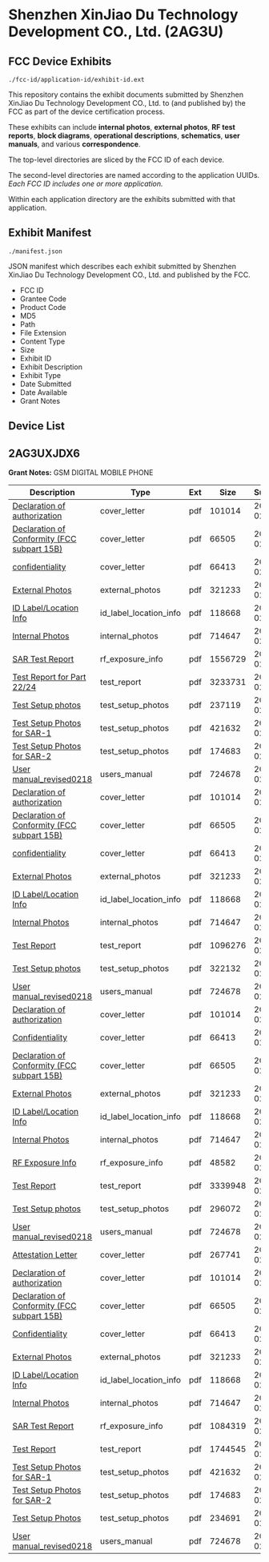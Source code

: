# Shenzhen XinJiao Du Technology Development CO., Ltd. (2AG3U)
## FCC Device Exhibits

```
./fcc-id/application-id/exhibit-id.ext
```

This repository contains the exhibit documents submitted by Shenzhen XinJiao Du Technology Development CO., Ltd. to (and published by) the FCC as part of the device certification process.

These exhibits can include **internal photos**, **external photos**, **RF test reports**, **block diagrams**, **operational descriptions**, **schematics**, **user manuals**, and various **correspondence**.

The top-level directories are sliced by the FCC ID of each device.

The second-level directories are named according to the application UUIDs. *Each FCC ID includes one or more application.*

Within each application directory are the exhibits submitted with that application. 

## Exhibit Manifest

```
./manifest.json
```

JSON manifest which describes each exhibit submitted by Shenzhen XinJiao Du Technology Development CO., Ltd. and published by the FCC.

- FCC ID
- Grantee Code
- Product Code
- MD5
- Path
- File Extension
- Content Type
- Size
- Exhibit ID
- Exhibit Description
- Exhibit Type
- Date Submitted
- Date Available
- Grant Notes

## Device List
## 2AG3UXJDX6
**Grant Notes:** GSM DIGITAL MOBILE PHONE

| Description | Type | Ext | Size | Submitted | Available |
| ----------- | ---- | --- | ---- | --------- | --------- |
| [Declaration of authorization](2AG3UXJDX6/e06b1f06f26f58e61f82f3f1ce25f243/2905217.pdf) | cover_letter | pdf | 101014 | 2016-02-18 | 2016-02-24 |
| [Declaration of Conformity (FCC subpart 15B)](2AG3UXJDX6/e06b1f06f26f58e61f82f3f1ce25f243/2905214.pdf) | cover_letter | pdf | 66505 | 2016-02-18 | 2016-02-24 |
| [confidentiality](2AG3UXJDX6/e06b1f06f26f58e61f82f3f1ce25f243/2905215.pdf) | cover_letter | pdf | 66413 | 2016-02-18 | 2016-02-24 |
| [External Photos](2AG3UXJDX6/e06b1f06f26f58e61f82f3f1ce25f243/2905207.pdf) | external_photos | pdf | 321233 | 2016-02-18 | 2016-02-24 |
| [ID Label/Location Info](2AG3UXJDX6/e06b1f06f26f58e61f82f3f1ce25f243/2905206.pdf) | id_label_location_info | pdf | 118668 | 2016-02-18 | 2016-02-24 |
| [Internal Photos](2AG3UXJDX6/e06b1f06f26f58e61f82f3f1ce25f243/2905204.pdf) | internal_photos | pdf | 714647 | 2016-02-18 | 2016-02-24 |
| [SAR Test Report](2AG3UXJDX6/e06b1f06f26f58e61f82f3f1ce25f243/2905295.pdf) | rf_exposure_info | pdf | 1556729 | 2016-02-18 | 2016-02-24 |
| [Test Report for Part 22/24](2AG3UXJDX6/e06b1f06f26f58e61f82f3f1ce25f243/2905294.pdf) | test_report | pdf | 3233731 | 2016-02-18 | 2016-02-24 |
| [Test Setup photos](2AG3UXJDX6/e06b1f06f26f58e61f82f3f1ce25f243/2905291.pdf) | test_setup_photos | pdf | 237119 | 2016-02-18 | 2016-02-24 |
| [Test Setup Photos for SAR-1](2AG3UXJDX6/e06b1f06f26f58e61f82f3f1ce25f243/2905283.pdf) | test_setup_photos | pdf | 421632 | 2016-02-18 | 2016-02-24 |
| [Test Setup Photos for SAR-2](2AG3UXJDX6/e06b1f06f26f58e61f82f3f1ce25f243/2905284.pdf) | test_setup_photos | pdf | 174683 | 2016-02-18 | 2016-02-24 |
| [User manual_revised0218](2AG3UXJDX6/e06b1f06f26f58e61f82f3f1ce25f243/2905279.pdf) | users_manual | pdf | 724678 | 2016-02-18 | 2016-02-24 |
| [Declaration of authorization](2AG3UXJDX6/c98bbe58caf86c28dd1fad0cc3b17889/2905217.pdf) | cover_letter | pdf | 101014 | 2016-02-18 | 2016-02-24 |
| [Declaration of Conformity (FCC subpart 15B)](2AG3UXJDX6/c98bbe58caf86c28dd1fad0cc3b17889/2905214.pdf) | cover_letter | pdf | 66505 | 2016-02-18 | 2016-02-24 |
| [confidentiality](2AG3UXJDX6/c98bbe58caf86c28dd1fad0cc3b17889/2905215.pdf) | cover_letter | pdf | 66413 | 2016-02-18 | 2016-02-24 |
| [External Photos](2AG3UXJDX6/c98bbe58caf86c28dd1fad0cc3b17889/2905207.pdf) | external_photos | pdf | 321233 | 2016-02-18 | 2016-02-24 |
| [ID Label/Location Info](2AG3UXJDX6/c98bbe58caf86c28dd1fad0cc3b17889/2905206.pdf) | id_label_location_info | pdf | 118668 | 2016-02-18 | 2016-02-24 |
| [Internal Photos](2AG3UXJDX6/c98bbe58caf86c28dd1fad0cc3b17889/2905204.pdf) | internal_photos | pdf | 714647 | 2016-02-18 | 2016-02-24 |
| [Test Report](2AG3UXJDX6/c98bbe58caf86c28dd1fad0cc3b17889/2905216.pdf) | test_report | pdf | 1096276 | 2016-02-18 | 2016-02-24 |
| [Test Setup photos](2AG3UXJDX6/c98bbe58caf86c28dd1fad0cc3b17889/2905289.pdf) | test_setup_photos | pdf | 322132 | 2016-02-18 | 2016-02-24 |
| [User manual_revised0218](2AG3UXJDX6/c98bbe58caf86c28dd1fad0cc3b17889/2905279.pdf) | users_manual | pdf | 724678 | 2016-02-18 | 2016-02-24 |
| [Declaration of authorization](2AG3UXJDX6/9aee64fb1b9ab2d19a9f0ae03c4ec7e3/2905217.pdf) | cover_letter | pdf | 101014 | 2016-02-18 | 2016-02-24 |
| [Confidentiality](2AG3UXJDX6/9aee64fb1b9ab2d19a9f0ae03c4ec7e3/2905215.pdf) | cover_letter | pdf | 66413 | 2016-02-18 | 2016-02-24 |
| [Declaration of Conformity (FCC subpart 15B)](2AG3UXJDX6/9aee64fb1b9ab2d19a9f0ae03c4ec7e3/2905214.pdf) | cover_letter | pdf | 66505 | 2016-02-18 | 2016-02-24 |
| [External Photos](2AG3UXJDX6/9aee64fb1b9ab2d19a9f0ae03c4ec7e3/2905207.pdf) | external_photos | pdf | 321233 | 2016-02-18 | 2016-02-24 |
| [ID Label/Location Info](2AG3UXJDX6/9aee64fb1b9ab2d19a9f0ae03c4ec7e3/2905206.pdf) | id_label_location_info | pdf | 118668 | 2016-02-18 | 2016-02-24 |
| [Internal Photos](2AG3UXJDX6/9aee64fb1b9ab2d19a9f0ae03c4ec7e3/2905204.pdf) | internal_photos | pdf | 714647 | 2016-02-18 | 2016-02-24 |
| [RF Exposure Info](2AG3UXJDX6/9aee64fb1b9ab2d19a9f0ae03c4ec7e3/2905219.pdf) | rf_exposure_info | pdf | 48582 | 2016-02-18 | 2016-02-24 |
| [Test Report](2AG3UXJDX6/9aee64fb1b9ab2d19a9f0ae03c4ec7e3/2905281.pdf) | test_report | pdf | 3339948 | 2016-02-18 | 2016-02-24 |
| [Test Setup photos](2AG3UXJDX6/9aee64fb1b9ab2d19a9f0ae03c4ec7e3/2905280.pdf) | test_setup_photos | pdf | 296072 | 2016-02-18 | 2016-02-24 |
| [User manual_revised0218](2AG3UXJDX6/9aee64fb1b9ab2d19a9f0ae03c4ec7e3/2905279.pdf) | users_manual | pdf | 724678 | 2016-02-18 | 2016-02-24 |
| [Attestation Letter](2AG3UXJDX6/1f1940e95a9de9ba7f0e98ae56dbed4c/2905220.pdf) | cover_letter | pdf | 267741 | 2016-02-18 | 2016-02-24 |
| [Declaration of authorization](2AG3UXJDX6/1f1940e95a9de9ba7f0e98ae56dbed4c/2905217.pdf) | cover_letter | pdf | 101014 | 2016-02-18 | 2016-02-24 |
| [Declaration of Conformity (FCC subpart 15B)](2AG3UXJDX6/1f1940e95a9de9ba7f0e98ae56dbed4c/2905214.pdf) | cover_letter | pdf | 66505 | 2016-02-18 | 2016-02-24 |
| [Confidentiality](2AG3UXJDX6/1f1940e95a9de9ba7f0e98ae56dbed4c/2905215.pdf) | cover_letter | pdf | 66413 | 2016-02-18 | 2016-02-24 |
| [External Photos](2AG3UXJDX6/1f1940e95a9de9ba7f0e98ae56dbed4c/2905207.pdf) | external_photos | pdf | 321233 | 2016-02-18 | 2016-02-24 |
| [ID Label/Location Info](2AG3UXJDX6/1f1940e95a9de9ba7f0e98ae56dbed4c/2905206.pdf) | id_label_location_info | pdf | 118668 | 2016-02-18 | 2016-02-24 |
| [Internal Photos](2AG3UXJDX6/1f1940e95a9de9ba7f0e98ae56dbed4c/2905204.pdf) | internal_photos | pdf | 714647 | 2016-02-18 | 2016-02-24 |
| [SAR Test Report](2AG3UXJDX6/1f1940e95a9de9ba7f0e98ae56dbed4c/2905286.pdf) | rf_exposure_info | pdf | 1084319 | 2016-02-18 | 2016-02-24 |
| [Test Report](2AG3UXJDX6/1f1940e95a9de9ba7f0e98ae56dbed4c/2905287.pdf) | test_report | pdf | 1744545 | 2016-02-18 | 2016-02-24 |
| [Test Setup Photos for SAR-1](2AG3UXJDX6/1f1940e95a9de9ba7f0e98ae56dbed4c/2905283.pdf) | test_setup_photos | pdf | 421632 | 2016-02-18 | 2016-02-24 |
| [Test Setup Photos for SAR-2](2AG3UXJDX6/1f1940e95a9de9ba7f0e98ae56dbed4c/2905284.pdf) | test_setup_photos | pdf | 174683 | 2016-02-18 | 2016-02-24 |
| [Test Setup Photos](2AG3UXJDX6/1f1940e95a9de9ba7f0e98ae56dbed4c/2905285.pdf) | test_setup_photos | pdf | 234691 | 2016-02-18 | 2016-02-24 |
| [User manual_revised0218](2AG3UXJDX6/1f1940e95a9de9ba7f0e98ae56dbed4c/2905279.pdf) | users_manual | pdf | 724678 | 2016-02-18 | 2016-02-24 |
